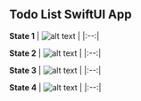 ## Todo List SwiftUI App

**State 1**
| ![alt text](https://github.com/yanmoroz/sui-todo-list/blob/main/github-images/photo_2024-02-01%2022.17.21.jpeg?raw=true) |
|:--:| 

**State 2**
| ![alt text](https://github.com/yanmoroz/sui-todo-list/blob/main/github-images/photo_2024-02-01%2022.17.23.jpeg?raw=true) |
|:--:| 

**State 3**
| ![alt text](https://github.com/yanmoroz/sui-todo-list/blob/main/github-images/photo_2024-02-01%2022.17.24.jpeg?raw=true) |
|:--:| 

**State 4**
| ![alt text](https://github.com/yanmoroz/sui-todo-list/blob/main/github-images/photo_2024-02-01%2022.17.25.jpeg?raw=true) |
|:--:| 
